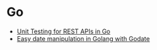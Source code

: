 # Go

* [Unit Testing for REST APIs in Go](https://codeburst.io/unit-testing-for-rest-apis-in-go-86c70dada52d)
* [Easy date manipulation in Golang with Godate](https://medium.com/free-code-camp/easy-date-manipulation-in-golang-with-godate-485eef7254a0)
